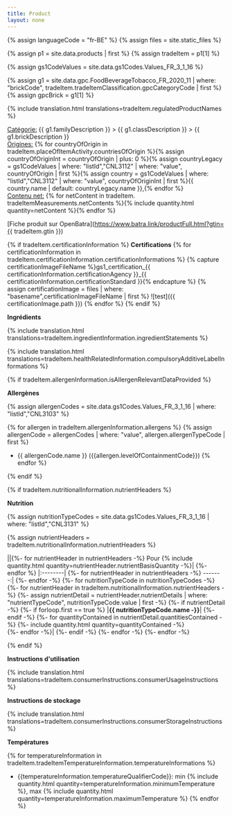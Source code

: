 ```yaml
---
title: Product
layout: none
---
```


{% assign languageCode = "fr-BE" %}
{% assign files = site.static_files  %}

{% assign p1 = site.data.products | first %}
{% assign tradeItem =  p1[1] %}

{% assign gs1CodeValues = site.data.gs1Codes.Values_FR_3_1_16 %}

{% assign g1 = site.data.gpc.FoodBeverageTobacco_FR_2020_11 | where: "brickCode", tradeItem.tradeItemClassification.gpcCategoryCode | first %}
{% assign gpcBrick =  g1[1] %}

<!-- TODO maybe don't show if same as tradeItemDescriptions -->
{% include translation.html translations=tradeItem.regulatedProductNames %}

<!-- ISSUE jekyll latest and on github pages to interpret csv string int the same way -->

<u>Catégorie:</u> {{ g1.familyDescription }} > {{ g1.classDescription }} > {{ g1.brickDescription }}\
<u>Origines:</u> {% for countryOfOrigin in tradeItem.placeOfItemActivity.countriesOfOrigin %}{% assign countryOfOriginInt = countryOfOrigin | plus: 0 %}{% assign countryLegacy = gs1CodeValues | where: "listId","CNL3112" | where: "value", countryOfOrigin | first %}{% assign country = gs1CodeValues | where: "listId","CNL3112" | where: "value", countryOfOriginInt | first %}{{ country.name | default: countryLegacy.name }},{% endfor %}\
<u>Contenu net:</u> {% for netContent in tradeItem. tradeItemMeasurements.netContents %}{% include quantity.html quantity=netContent %}{% endfor %}

[Fiche produit sur OpenBatra](https://www.batra.link/productFull.html?gtin={{ tradeItem.gtin }})

{% if tradeItem.certificationInformation %}
**Certifications** 
{% for certificationInformation in tradeItem.certificationInformation.certificationInformations %}
{% capture certificationImageFileName %}gs1_certification_{{ certificationInformation.certificationAgency }}_{{ certificationInformation.certificationStandard }}{% endcapture %}
{% assign certificationImage = files | where: "basename",certificationImageFileName | first  %}
  ![test]({{ certificationImage.path }})
{% endfor %}
{% endif %}

**Ingrédients**

<!-- TODO remove "Ingredients:" at the beginning-->
{% include translation.html translations=tradeItem.ingredientInformation.ingredientStatements %}

{% include translation.html translations=tradeItem.healthRelatedInformation.compulsoryAdditiveLabelInformations %}

{% if tradeItem.allergenInformation.isAllergenRelevantDataProvided %}

**Allergènes**

{% assign allergenCodes = site.data.gs1Codes.Values_FR_3_1_16 | where: "listId","CNL3103" %}


{% for allergen in tradeItem.allergenInformation.allergens %}
{% assign allergenCode = allergenCodes | where: "value", allergen.allergenTypeCode | first %}
* {{ allergenCode.name }} ({{allergen.levelOfContainmentCode}})
{% endfor %}

{% endif %}


{% if tradeItem.nutritionalInformation.nutrientHeaders %}

**Nutrition**

{% assign nutritionTypeCodes = site.data.gs1Codes.Values_FR_3_1_16 | where: "listId","CNL3131" %}

{% assign nutrientHeaders = tradeItem.nutritionalInformation.nutrientHeaders %}

||{%- for nutrientHeader in nutrientHeaders -%}
Pour {% include quantity.html quantity=nutrientHeader.nutrientBasisQuantity -%}|
{%- endfor %}
|:--------|
{%- for nutrientHeader in nutrientHeaders -%}
-------:|
{%- endfor -%}
{%- for nutritionTypeCode in nutritionTypeCodes -%}
{%- for nutrientHeader in tradeItem.nutritionalInformation.nutrientHeaders -%}
{%- assign nutrientDetail = nutrientHeader.nutrientDetails | where: "nutrientTypeCode", nutritionTypeCode.value | first -%}
{%- if nutrientDetail -%}
{%- if forloop.first == true %}
|**{{ nutritionTypeCode.name -}}**|
{%- endif -%}
{%- for quantityContained in nutrientDetail.quantitiesContained -%}
{%- include quantity.html quantity=quantityContained -%}<br>
{%- endfor -%}|
{%- endif -%}
{%- endfor -%}
{%- endfor -%}

{% endif %}

<!--- drainedWeight -->
<!--- tradeItemSize.descriptiveSizes -->

**Instructions d'utilisation**

{% include translation.html translations=tradeItem.consumerInstructions.consumerUsageInstructions %}

**Instructions de stockage**

{% include translation.html translations=tradeItem.consumerInstructions.consumerStorageInstructions %}

**Températures**

{% for temperatureInformation in tradeItem.tradeItemTemperatureInformation.temperatureInformations %}
* {{temperatureInformation.temperatureQualifierCode}}: min {% include quantity.html quantity=temperatureInformation.minimumTemperature %}, max {% include quantity.html quantity=temperatureInformation.maximumTemperature %}
{% endfor %}

<!--- preparationServings.preparationInstructions -->
<!--- alcoholInformation.percentageOfAlcoholByVolume -->
<!--- servingQuantityInformation.numberOfServingsPerPackage -->
<!--- nutriscores -->
<!--- isPackagingMarkedReturnable -->

<!--
Durée de vie :

Durée de conservation sortie d'usine :
150 jour(s)
Durée minimum de conservation à l'arrivée :
100 jour(s)
Durée de conservation après ouverture :
5 jour(s)
-->
